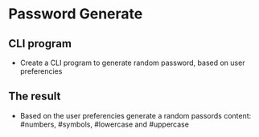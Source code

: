 # __Password Generate__

## CLI program
- Create a CLI program to generate random password, based on user preferencies

## The result
- Based on the user preferencies generate a random passords content: #numbers, #symbols, #lowercase and #uppercase
